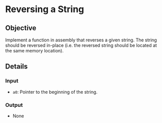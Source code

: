 # Reversing a String

## Objective
Implement a function in assembly that reverses a given string. The string should be reversed in-place (i.e. the reversed string should be located at the same memory location).

## Details

### Input
- `a0`: Pointer to the beginning of the string.

### Output
- None
